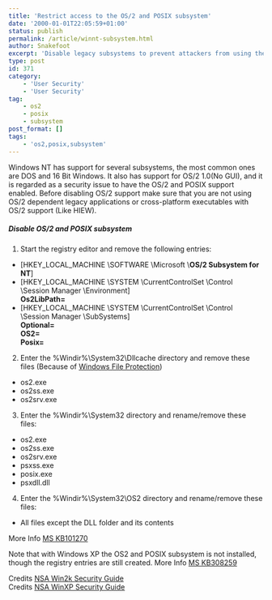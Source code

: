 ```yaml
---
title: 'Restrict access to the OS/2 and POSIX subsystem'
date: '2000-01-01T22:05:59+01:00'
status: publish
permalink: /article/winnt-subsystem.html
author: Snakefoot
excerpt: 'Disable legacy subsystems to prevent attackers from using these subsystems as base of attack.'
type: post
id: 371
category:
    - 'User Security'
    - 'User Security'
tag:
    - os2
    - posix
    - subsystem
post_format: []
tags:
    - 'os2,posix,subsystem'
---
```

Windows NT has support for several subsystems, the most common ones are DOS and 16 Bit Windows. It also has support for OS/2 1.0(No GUI), and it is regarded as a security issue to have the OS/2 and POSIX support enabled. Before disabling OS/2 support make sure that you are not using OS/2 dependent legacy applications or cross-platform executables with OS/2 support (Like HIEW).

##### Disable OS/2 and POSIX subsystem

1. Start the registry editor and remove the following entries: 
  - \[HKEY\_LOCAL\_MACHINE \\SOFTWARE \\Microsoft \\**OS/2 Subsystem for NT**\]
  - \[HKEY\_LOCAL\_MACHINE \\SYSTEM \\CurrentControlSet \\Control \\Session Manager \\Environment\]  
      **Os2LibPath=**
  - \[HKEY\_LOCAL\_MACHINE \\SYSTEM \\CurrentControlSet \\Control \\Session Manager \\SubSystems\]  
      **Optional=**  
      **OS2=**  
      **Posix=**
2. Enter the %Windir%\\System32\\Dllcache directory and remove these files (Because of [Windows File Protection](/article/winnt-wfp.html))  
  
  - os2.exe
  - os2ss.exe
  - os2srv.exe
3. Enter the %Windir%\\System32 directory and rename/remove these files: 
  - os2.exe
  - os2ss.exe
  - os2srv.exe
  - psxss.exe
  - posix.exe
  - psxdll.dll
4. Enter the %Windir%\\System32\\OS2 directory and rename/remove these files: 
  - All files except the DLL folder and its contents
 
 More Info [MS KB101270](http://support.microsoft.com/kb/101270 "Disabling the POSIX Subsystem [Q101270]")  
  
 Note that with Windows XP the OS2 and POSIX subsystem is not installed, though the registry entries are still created. More Info [MS KB308259](http://support.microsoft.com/kb/308259 "OS/2 and POSIX Are Not Supported in Windows XP [Q308259]")  
  
 Credits [NSA Win2k Security Guide](http://csrc.nist.gov/itsec/guidance_W2Kpro.html)  
 Credits [NSA WinXP Security Guide](http://csrc.nist.gov/itsec/guidance_WinXP.html)  